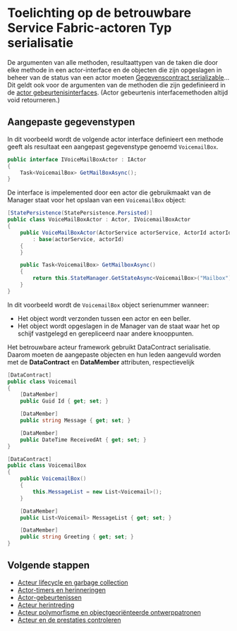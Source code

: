 <properties
   pageTitle="Betrouwbare actoren toelichting actor Typ serialisatie | Microsoft Azure"
   description="Bespreekt de basisvereisten voor serializable klassen die kunnen worden gebruikt voor het definiëren van interfaces en betrouwbare Service Fabric-actoren-lidstaten definiëren"
   services="service-fabric"
   documentationCenter=".net"
   authors="vturecek"
   manager="timlt"
   editor=""/>

<tags
   ms.service="service-fabric"
   ms.devlang="dotnet"
   ms.topic="article"
   ms.tgt_pltfrm="NA"
   ms.workload="NA"
   ms.date="10/19/2016"
   ms.author="vturecek"/>

# <a name="notes-on-service-fabric-reliable-actors-type-serialization"></a>Toelichting op de betrouwbare Service Fabric-actoren Typ serialisatie


De argumenten van alle methoden, resultaattypen van de taken die door elke methode in een actor-interface en de objecten die zijn opgeslagen in beheer van de status van een actor moeten [Gegevenscontract serializable](https://msdn.microsoft.com/library/ms731923.aspx)... Dit geldt ook voor de argumenten van de methoden die zijn gedefinieerd in de [actor gebeurtenisinterfaces](service-fabric-reliable-actors-events.md#actor-events). (Actor gebeurtenis interfacemethoden altijd void retourneren.)

## <a name="custom-data-types"></a>Aangepaste gegevenstypen

In dit voorbeeld wordt de volgende actor interface definieert een methode geeft als resultaat een aangepast gegevenstype genoemd `VoicemailBox`.

```csharp
public interface IVoiceMailBoxActor : IActor
{
    Task<VoicemailBox> GetMailBoxAsync();
}
```

De interface is impelemented door een actor die gebruikmaakt van de Manager staat voor het opslaan van een `VoicemailBox` object:

```csharp
[StatePersistence(StatePersistence.Persisted)]
public class VoiceMailBoxActor : Actor, IVoicemailBoxActor
{
    public VoiceMailBoxActor(ActorService actorService, ActorId actorId)
        : base(actorService, actorId)
    {
    }

    public Task<VoicemailBox> GetMailboxAsync()
    {
        return this.StateManager.GetStateAsync<VoicemailBox>("Mailbox");
    }
}

```

In dit voorbeeld wordt de `VoicemailBox` object serienummer wanneer:
 - Het object wordt verzonden tussen een actor en een beller.
 - Het object wordt opgeslagen in de Manager van de staat waar het op schijf vastgelegd en gerepliceerd naar andere knooppunten.
 
Het betrouwbare acteur framework gebruikt DataContract serialisatie. Daarom moeten de aangepaste objecten en hun leden aangevuld worden met de **DataContract** en **DataMember** attributen, respectievelijk

```csharp
[DataContract]
public class Voicemail
{
    [DataMember]
    public Guid Id { get; set; }

    [DataMember]
    public string Message { get; set; }

    [DataMember]
    public DateTime ReceivedAt { get; set; }
}
```

```csharp
[DataContract]
public class VoicemailBox
{
    public VoicemailBox()
    {
        this.MessageList = new List<Voicemail>();
    }

    [DataMember]
    public List<Voicemail> MessageList { get; set; }

    [DataMember]
    public string Greeting { get; set; }
}
```

## <a name="next-steps"></a>Volgende stappen
 - [Acteur lifecycle en garbage collection](service-fabric-reliable-actors-lifecycle.md)
 - [Actor-timers en herinneringen](service-fabric-reliable-actors-timers-reminders.md)
 - [Actor-gebeurtenissen](service-fabric-reliable-actors-events.md)
 - [Acteur herintreding](service-fabric-reliable-actors-reentrancy.md)
 - [Acteur polymorfisme en objectgeoriënteerde ontwerppatronen](service-fabric-reliable-actors-polymorphism.md)
 - [Acteur en de prestaties controleren](service-fabric-reliable-actors-diagnostics.md)
